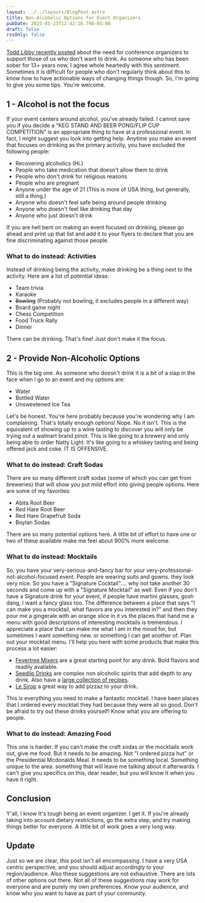 ```yaml
---
layout: ../../layouts/BlogPost.astro
title: Non-Alcoholic Options for Event Organizers
pubDate: 2023-01-23T12:42:16.798-05:00
draft: false
rssOnly: false
---
```

[Todd Libby recently posted](https://notacult.social/@todd@a11y.info/109730522745173132) about the need for conference organizers to support those of us who don't want to drink. As someone who has been sober for 13+ years now, I agree whole heartedly with this sentiment. Sometimes it is difficult for people who don't regularly think about this to know how to have actionable ways of changing things though. So, I'm going to give you some tips. You're welcome.

## 1 - Alcohol is not the focus

If your event centers around alcohol, you've already failed. I cannot save you if you decide a “KEG STAND AND BEER PONG/FLIP CUP COMPETITION” is an appropriate thing to have at a professional event. In fact, I might suggest you look into getting help. Anytime you make an event that focuses on drinking as the primary activity, you have excluded the following people:

- Recovering alcoholics (Hi.)
- People who take medication that doesn't allow them to drink
- People who don't drink for religious reasons
- People who are pregnant
- Anyone under the age of 21 (This is more of USA thing, but generally, still a thing.)
- Anyone who doesn't feel safe being around people drinking
- Anyone who doesn't feel like drinking that day
- Anyone who just doesn't drink

If you are hell bent on making an event focused on drinking, please go ahead and print up that list and add it to your flyers to declare that you are fine discriminating against those people.

### What to do instead: Activities

Instead of drinking being the activity, make drinking be a thing next to the activity. Here are a list of potential ideas:

- Team trivia
- Karaoke
- ~~Bowling~~ (Probably not bowling, it excludes people in a different way)
- Board game night
- Chess Competition
- Food Truck Rally
- Dinner

There can be drinking. That's fine! Just don't make it the focus.

## 2 - Provide Non-Alcoholic Options

This is the big one. As someone who doesn't drink it is a bit of a slap in the face when I go to an event and my options are:

- Water
- Bottled Water
- Unsweetened Ice Tea

Let's be honest. You're here probably because you're wondering why I am complaining. That's totally enough options! Nope. No it isn't. This is the equivalent of showing up to a wine tasting to discover you will only be trying out a walmart brand pinot. This is like going to a brewery and only being able to order Natty Light. It's like going to a whiskey tasting and being offered jack and coke. IT IS OFFENSIVE.

### What to do instead: Craft Sodas

There are so many different craft sodas (some of which you can get from breweries) that will show you put mild effort into giving people options. Here are some of my favorites:

- Abita Root Beer
- Red Hare Root Beer
- Red Hare Grapefruit Soda
- Boylan Sodas

There are so many potential options here. A little bit of effort to have one or two of these available make me feel about 900% more welcome.

### What to do instead: Mocktails

So, you have your very-serious-and-fancy bar for your very-professional-not-alcohol-focused event. People are wearing suits and gowns. they look very nice. So you have a "Signature Cocktail".... why not take another 30 seconds and come up with a "Signature Mocktail" as well. Even if you don't have a Signature drink for your event, if people have martini glasses, gosh dang, I want a fancy glass too. The difference between a place that says "I can make you a mocktail, what flavors are you interested in?" and then they pour me a gingerale with an orange slice in it vs the places that hand me a menu with good descriptions of interesting mocktails is tremendous. I appreciate a place that can make me what I am in the mood for, but sometimes I want something new. or something I can get another of. Plan out your mocktail menu. I'll help you here with some products that make this process a lot easier:

- [Fevertree Mixers](https://fever-tree.com/) are a great starting point for any drink. Bold flavors and readily available.
- [Seedlip Drinks](https://www.seedlipdrinks.com/) are complex non alcoholic spirits that add depth to any drink. Also have a [large collection of recipes](https://www.seedlipdrinks.com/en-us/cocktails/).
- [Le Sirop](https://lesirop.com/) a great way to add pizzaz to your drink.

This is everything you need to make a fantastic mocktail. I have been places that I ordered every mocktail they had because they were all so good. Don't be afraid to try out these drinks yourself! Know what you are offering to people.

### What to do instead: Amazing Food

This one is harder. If you can't make the craft sodas or the mocktails work out, give me food. But it needs to be amazing. Not "I ordered pizza hut" or the Presidential Mcdonalds Meal. It needs to be something local. Something unique to the area. something that will leave me talking about it afterwards. I can't give you specifics on this, dear reader, but you will know it when you have it right.

## Conclusion

Y'all, I know It's tough being an event organizer. I get it. If you're already taking into account dietary restrictions, go the extra step, and try making things better for everyone.  A little bit of work goes a very long way.





## Update

Just so we are clear, this post isn't all encompassing. I have a very USA centric perspective, and you should adjust accordingly to your region/audience. Also these suggestions are not exhaustive. There are lots of other options out there. Not all of these suggestions may work for everyone and are purely my own preferences. Know your audience, and know who you want to have as part of your community.
